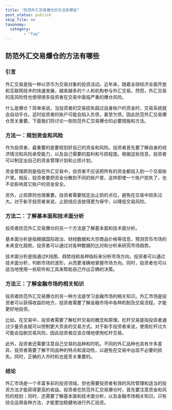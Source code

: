 ```yaml
---
title: "防范外汇交易爆仓的方法有哪些"
post_status: publish
skip_file: no
taxonomy:
  category:
        - "faq"
---
```


## 防范外汇交易爆仓的方法有哪些

### 引言

外汇交易是指一种以货币为交易对象的投资活动。近年来，随着全球经济全面开放和互联网技术的快速发展，越来越多的个人和机构参与外汇交易。然而，外汇交易的高风险性也使得很多投资者在交易中面临严重的爆仓风险。

什么是爆仓？简单来说，当投资者的交易损失超过自身账户的资金时，交易系统就会自动平仓。这时投资者的账户可能会陷入负债，甚至欠债。因此防范外汇交易爆仓至关重要。下面我们将讨论一些防范外汇交易爆仓的必要措施和方法。

### 方法一：规划资金和风险

作为投资者，最重要的是要规划好自己的资金和风险。投资者首先要了解自身的经济情况和风险承受能力，以及自己需要的盈利和亏损程度。根据这些信息，投资者可以制定出自己的资金管理计划和止损计划。

资金管理原则是指在外汇交易中，投资者不应该把所有的资金都投入到一个交易账户里。相反，投资者要把资金分散到不同的账户里，这样即使一个账户损失了，也不会影响其它账户的资金安全。

另外，止损原则也很重要。投资者需要规定出止损的点位，避免在交易中损失过大。对于新手投资者来说，止损线应该放得更为保守，以降低交易风险。

### 方法二：了解基本面和技术面分析

投资者防范外汇交易爆仓的另一个方法是了解基本面和技术面分析。

基本面分析是指根据国际政治、财经数据和大宗商品价格等信息，预测货币市场的未来变化趋势。投资者可以通过对各种数据的比对和分析来研究市场趋势。

技术面分析是指通过K线图、趋势线和各种指标来分析市场方向。投资者可以通过技术面分析，判断市场的波形，从而更准确地掌握市场方向。同时，投资者也可以适当地使用一些软件和工具来帮助自己作出正确的决策。

### 方法三：了解金融市场的相关知识

投资者防范外汇交易爆仓的另一种方法是学习金融市场的相关知识。外汇市场是投资者可以获得收益的地方，投资者需要了解金融市场中各种机制及交易流程，才能更好地投资。

比如，在交易中，投资者需要了解杠杆交易的概念和原理。杠杆交易是指投资者通过少量资金就可以控制更大资金的交易方式。对于新手投资者来说，使用杠杆过大可能会加剧交易风险，因此投资者应该合理地使用杠杆交易。

此外，投资者还需要注意自己交易的品种和时机。不同的外汇品种也具有许多差异，投资者需要了解不同品种的特点和波动性，以避免在交易中出现不必要的损失。同时，正确的入市时机也是至关重要的。

### 结论

外汇市场是一个丰富多彩的投资领域，但也需要投资者有效的风险管理和适当的投资方法才能获得更高的收益。投资者在防范外汇交易爆仓时，首先要注意资金和风险的规划；同时，还需要了解基本面和技术面分析，以及金融市场相关知识。只有综合运用各种方法，才能更加稳健地进行外汇投资。
